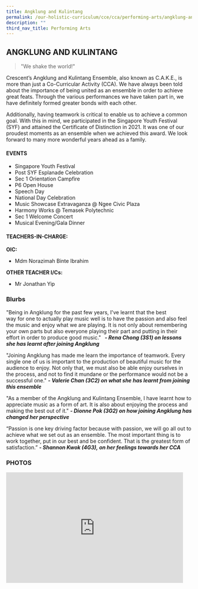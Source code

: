 ```yaml
---
title: Angklung and Kulintang
permalink: /our-holistic-curriculum/cce/cca/performing-arts/angklung-and-kulintang/
description: ""
third_nav_title: Performing Arts
---
```

## **ANGKLUNG AND KULINTANG**

>"We shake the world!"

Crescent’s Angklung and Kulintang Ensemble, also known as C.A.K.E., is more than just a Co-Curricular Activity (CCA). We have always been told about the importance of being united as an ensemble in order to achieve great feats. Through the various performances we have taken part in, we have definitely formed greater bonds with each other. 

Additionally, having teamwork is critical to enable us to achieve a common goal. With this in mind, we participated in the Singapore Youth Festival (SYF) and attained the Certificate of Distinction in 2021. It was one of our proudest moments as an ensemble when we achieved this award. We look forward to many more wonderful years ahead as a family.

#### **EVENTS**
*   Singapore Youth Festival
*   Post SYF Esplanade Celebration
*   Sec 1 Orientation Campfire
*   P6 Open House
*   Speech Day
*   National Day Celebration
*   Music Showcase Extravaganza @ Ngee Civic Plaza
*   Harmony Works @ Temasek Polytechnic
*   Sec 1 Welcome Concert
*   Musical Evening/Gala Dinner


#### **TEACHERS-IN-CHARGE:**
**OIC:**
* Mdm Norazimah Binte Ibrahim

**OTHER TEACHER I/Cs:**
* Mr Jonathan Yip


### **Blurbs**
"Being in Angklung for the past few years, I've learnt that the best way for one to actually play music well is to have the passion and also feel the music and enjoy what we are playing. It is not only about remembering your own parts but also everyone playing their part and putting in their effort in order to produce good music."  
***- Rena Chong (3S1) on lessons she has learnt after joining Angklung***

"Joining Angklung has made me learn the importance of teamwork. Every single one of us is important to the production of beautiful music for the audience to enjoy. Not only that, we must also be able enjoy ourselves in the process, and not to find it mundane or the performance would not be a successful one."
***- Valerie Chan (3C2) on what she has learnt from joining this ensemble***

"As a member of the Angklung and Kulintang Ensemble, I have learnt how to appreciate music as a form of art. It is also about enjoying the process and making the best out of it."
***- Dionne Pok (3G2) on how joining Angklung has changed her perspective***

“Passion is one key driving factor because with passion, we will go all out to achieve what we set out as an ensemble. The most important thing is to work together, put in our best and be confident. That is the greatest form of satisfaction.”
***- Shannon Kwok (4G3), on her feelings towards her CCA***



### **PHOTOS** ###

<iframe src="https://docs.google.com/presentation/d/e/2PACX-1vSF2F0cIr0fkXES8LXv-eJ9aqUw7GE7FYRxhrdcpM4SK13p9Tky-T6w6GYjVtgXyFwPxDy-7PnnxZQe/embed?start=true&loop=true&delayms=3000" frameborder="0" width="480" height="299" allowfullscreen="true"></iframe>